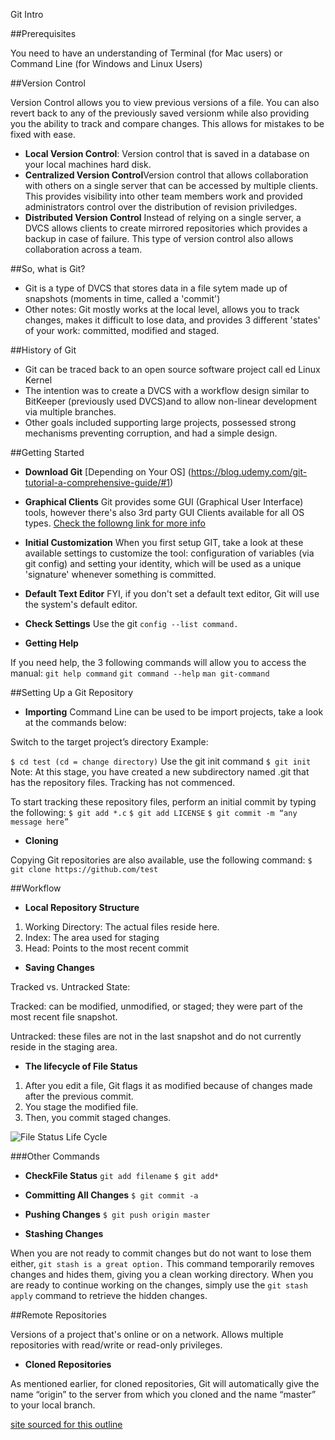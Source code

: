 Git Intro

##Prerequisites 

You need to have an understanding of Terminal (for Mac users) or Command Line (for Windows and Linux Users)

##Version Control

Version Control allows you to view previous versions of a file. You can also revert back to any of the previously saved versionm while also providing you the ability to track and compare changes. This allows for mistakes to be fixed with ease.

- **Local Version Control**: Version control that is saved in a database on your local machines hard disk. 
- **Centralized Version Control**Version control that allows collaboration with others on a single server that can be accessed by multiple clients. This provides visibility into other team members work and provided administrators control over the distribution of revision priviledges. 
- **Distributed Version Control** Instead of relying on a single server, a DVCS allows clients to create mirrored repositories which provides a backup in case of failure. This type of version control also allows collaboration across a team. 

##So, what is Git?
- Git is a type of DVCS that stores data in a file sytem made up of snapshots (moments in time, called a 'commit')
- Other notes: Git mostly works at the local level, allows you to track changes, makes it difficult to lose data, and provides 3 different 'states' of your work: committed, modified and staged. 

##History of Git
- Git can be traced back to an open source software project call ed Linux Kernel
- The intention was to create a DVCS with a workflow design similar to BitKeeper (previously used DVCS)and to allow non-linear development via multiple branches.
- Other goals included supporting large projects, possessed strong mechanisms preventing corruption, and had a simple design. 

##Getting Started
- **Download Git** [Depending on Your OS] (https://blog.udemy.com/git-tutorial-a-comprehensive-guide/#1)
- **Graphical Clients** Git provides some GUI (Graphical User Interface) tools, however there's also 3rd party GUI Clients available for all OS types. [Check the followng link for more info](https://git-scm.com/downloads/guis)
- **Initial Customization** When you first setup GIT, take a look at these available settings to customize the tool: configuration of variables (via git config) and setting your identity, which will be used as a unique 'signature' whenever something is committed. 
- **Default Text Editor** FYI, if you don't set a default text editor, Git will use the system's default editor. 
- **Check Settings** Use the git `config --list command.`


- **Getting Help**

If you need help, the 3 following commands will allow you to access the manual:
`git help command`
`git command --help`
`man git-command`

##Setting Up a Git Repository
- **Importing**
Command Line can be used to be import projects, take a look at the commands below: 

Switch to the target project’s directory
Example:

`$ cd test (cd = change directory)`
Use the git init command
`$ git init`
Note: At this stage, you have created a new subdirectory named .git that has the repository files. Tracking has not commenced.

To start tracking these repository files, perform an initial commit by typing the following:
`$ git add *.c`
`$ git add LICENSE`
`$ git commit -m “any message here”`

- **Cloning**

Copying Git repositories are also available, use the following command: 
`$ git clone https://github.com/test`

##Workflow
- **Local Repository Structure**

1. Working Directory: The actual files reside here.
2. Index: The area used for staging
3. Head: Points to the most recent commit

- **Saving Changes**

Tracked vs. Untracked State:

Tracked: can be modified, unmodified, or staged; they were part of the most recent file snapshot.

Untracked: these files are not in the last snapshot and do not currently reside in the staging area.

- **The lifecycle of File Status**

1. After you edit a file, Git flags it as modified because of changes made after the previous commit.
2. You stage the modified file.
3. Then, you commit staged changes.

![File Status Life Cycle](https://blog.udemy.com/wp-content/uploads/2015/08/image006.png)

###Other Commands
- **CheckFile Status**
`git add filename`
`$ git add*`

- **Committing All Changes**
`$ git commit -a`

- **Pushing Changes**
`$ git push origin master`

- **Stashing Changes**

When you are not ready to commit changes but do not want to lose them either, `git stash is a great option.` This command temporarily removes changes and hides them, giving you a clean working directory. When you are ready to continue working on the changes, simply use the `git stash apply` command to retrieve the hidden changes.

##Remote Repositories

Versions of a project that's online or on a network. Allows multiple repositories with read/write or read-only privileges. 

- **Cloned Repositories**

As mentioned earlier, for cloned repositories, Git will automatically give the name “origin” to the server from which you cloned and the name “master” to your local branch.

[site sourced for this outline](https://blog.udemy.com/git-tutorial-a-comprehensive-guide/#1)
